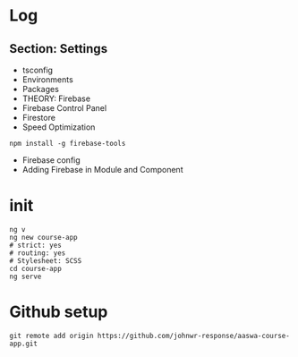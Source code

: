 # Log
## Section: Settings
- tsconfig
- Environments
- Packages
- THEORY: Firebase
- Firebase Control Panel
- Firestore
- Speed Optimization
```
npm install -g firebase-tools
```
- Firebase config
- Adding Firebase in Module and Component

# init
```
ng v
ng new course-app
# strict: yes
# routing: yes
# Stylesheet: SCSS
cd course-app
ng serve
```

# Github setup
```
git remote add origin https://github.com/johnwr-response/aaswa-course-app.git
```
